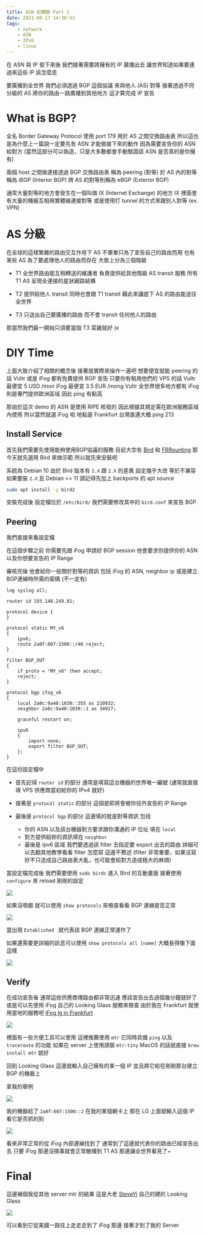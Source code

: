```yaml
---
title: ASN 初體驗 Part 2
date: 2021-08-17 14:30:53
tags:
	- network
	- ASN
	- IPv6
	- linux
---
```


在 ASN 與 IP 發下來後
我們接著需要將擁有的 IP 廣播出去
讓世界知道如果要連過來這些 IP 該怎麼走

<!-- more -->

要廣播到全世界
我們必須透過 BGP 這個協議 來與他人 (AS) 對等
接著透過不同分級的 AS 將你的路由一路廣播到其他地方
這才算完成 IP 宣告

# What is BGP?

全名 Border Gateway Protocol
使用 port 179
用於 AS 之間交換路由表
所以這也是為什麼上一篇說一定要先有 ASN 才能做接下來的動作
因為需要宣告你的 ASN 給對方 (當然這部分可以偽造，只是大多數都會手動驗證該 ASN 是否真的是你擁有)

兩個 host 之間做連接透過 BGP 交換路由表 稱為 peering (對等)
於 AS 內的對等稱為 iBGP (Interior BGP)
跨 AS 的對等則稱為 eBGP (Exterior BGP)

通常大量對等的地方會發生在一個叫做 IX (Internet Exchange) 的地方
IX 裡面會有大量的機器互相用實體線連接對等
或是使用打 tunnel 的方式來跟別人對等 (ex. VPN)

# AS 分級

在全球的這樣繁雜的路由交互作用下
AS 不單單只為了宣告自己的路由而用
也有某些 AS 為了要處理他人的路由而存在
大致上分為三個階級

- T1
	全世界路由能互相轉送的維護者
	負責提供給其他階級 AS transit 服務
	所有 T1 AS 呈現全連接的星狀網路結構

- T2
	提供給他人 transit
	同時也會跟 T1 transit
	藉此來讓底下 AS 的路由能送往全世界

- T3
	只送出自己要廣播的路由
	而不會 transit 任何他人的路由

那當然我們最一開始只須要當個 T3 菜雞就好 (x

# DIY Time

上面大致介紹了相關的概念後
接著就實際來操作一遍吧
想要便宜就能 peering 的話
Vultr 或是 iFog 都有免費提供 BGP 宣告
只要你有租用他們的 VPS 的話
Vultr 最便宜 5 USD /mon
iFog 最便宜 3.5 EUR /mong
Vultr 全世界很多地方都有
iFog 則是專門提供歐洲區域 因此 ping 有點高

那由於這次 demo 的 ASN 是使用 RIPE 核發的
因此根據其規定需在歐洲服務區域內使用
所以當然就選 iFog 啦
地點是 Frankfurt 台灣直連大概 ping 213

## Install Service

首先我們需要先使用能夠使用BGP協議的服務
目前大宗有 [Bird](https://bird.network.cz/) 和 [FRRounting](https://frrouting.org/)
那今天就先選用 Bird 來做示範
所以就先來安裝吧

系統為 Debian 10
由於 Bird 版本有 `1.X` 跟 `2.X` 的差異
設定幾乎大改 等於不兼容
如果要裝 `2.X` 且 Debian <= 11
請記得先加上 backports 的 apt source

```bash
sudo apt install -y bird2
```

安裝完成後
設定檔位於 `/etc/bird/`
我們需要修改其中的 `bird.conf` 來宣告 BGP

## Peering

我們直接來看設定檔

在這個步驟之前
你需要先跟 iFog 申請好 BGP session
他會要求你提供你的 ASN 以及你想要宣告的 IP Range

審核完後
他會給你一些關於對等的資訊
包括 iFog 的 ASN, neighbor ip 或是建立BGP連線時所需的密碼 (不一定有)

```
log syslog all;

router id 193.148.249.81;

protocol device {
}

protocol static MY_v6
{
	ipv6;
	route 2a0f:607:1500::/48 reject;
}

filter BGP_OUT
{
	if proto = "MY_v6" then accept;
	reject;
}

protocol bgp ifog_v6
{
	local 2a0c:9a40:1030::355 as 210932;
	neighbor 2a0c:9a40:1030::1 as 34927;

	graceful restart on;

	ipv6
	{
		import none;
		export filter BGP_OUT;
	};
}
```

在這份設定檔中
- 首先記得 `router id` 的部分
	通常是填寫這台機器的世界唯一編號 (通常就直接填 VPS 供應商當初給你的 IPv4 就好)

- 接著是 `protocol static` 的部分
	這個是即將會被你往外宣告的 IP Range

- 最後是 `protocol bgp` 的部分
	這邊填的就是對等資訊
	包括
	- 你的 ASN 以及該台機器對方要求跟你溝通的 IP 位址 填在 `local`
	- 對方提供給妳的資訊填在 `neighbor`
	- 最後是 ipv6 區域
		我們要透過該 filter 去指定要 export 出去的路由
		詳細可以去翻其他教學看看 filter 怎麼寫 這邊不贅述
		(filter 非常重要，如果沒寫好不只造成自己路由表大亂，也可能會給對方造成極大的麻煩)

當設定檔完成後
我們需要使用 `sudo birdc` 進入 Bird 的互動畫面
接著使用 `configure` 來 reload 剛剛的設定

![](https://i.imgur.com/zum3C8M.png)

如果沒噴錯
就可以使用 `show protocols` 來檢查看看 BGP 連線是否正常

![](https://i.imgur.com/9ZRt42v.png)

當出現 `Established ` 就代表該 BGP 連線正常運作了

如果還需要更詳細的訊息可以使用 `show protocols all [name]`
大概長得像下面這樣

![](https://i.imgur.com/ywfGaSS.png)

## Verify

在成功宣告後
通常這些供應商傳路由都非常迅速
應該宣告出去過個幾分鐘就好了
或是可以先使用 iFog 自己的 Looking Glass 服務來檢查
由於我在 Frankfurt 就使用當地的服務吧 [iFog lg in Frankfurt](https://lg.fra.fognet.ch/)

![](https://i.imgur.com/0o9Ww9C.png)

裡面有一些方便工具可以使用
這裡推薦使用 `mtr`
它同時具備 `ping` 以及 `traceroute` 的功能
如果在 server 上使用請裝 `mtr-tiny`
MacOS 的話就直接 `brew install mtr` 就好

回到 Looking Glass
這邊就輸入自己擁有的某一個 IP 並且將它給在剛剛那台建立 BGP 的機器上

拿我的舉例

![](https://i.imgur.com/uL3xYTt.png)

我的機器給了 `2a0f:607:1500::2` 在我的某個網卡上
那在 LG 上面就輸入這個 IP 看它是否抓的到

![](https://i.imgur.com/VHrEWOV.png)

看來非常正常的從 iFog 內部連線找到了
通常到了這邊就代表你的路由已經宣告出去
只要 iFog 那邊沒搞事就會正常散播到 T1 AS 那邊讓全世界看見了~


# Final

這邊補個我從其他 server mtr 的結果
這是大老 [SteveYi](https://twitter.com/steveyiyo) 自己的建的 Looking Glass

![](https://i.imgur.com/3sRyz4y.png)

可以看到它從美國一路往上走走走到了 iFog 那邊
接著才到了我的 Server